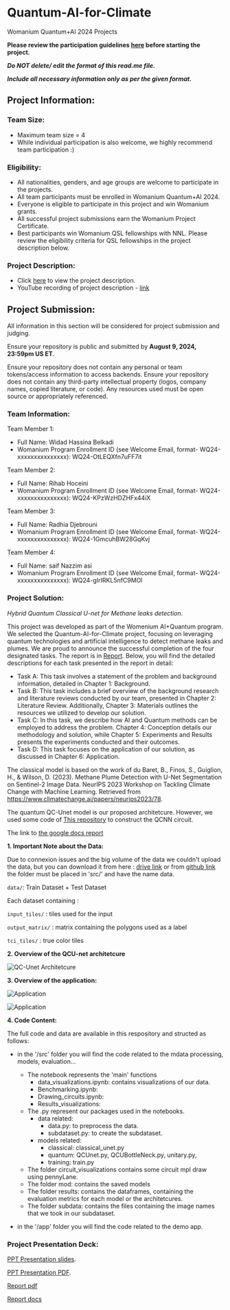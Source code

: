 # Quantum-AI-for-Climate

Womanium Quantum+AI 2024 Projects

**Please review the participation guidelines [here](https://github.com/womanium-quantum/Quantum-AI-2024) before starting the project.**

_**Do NOT delete/ edit the format of this read.me file.**_

_**Include all necessary information only as per the given format.**_

## Project Information:

### Team Size:

- Maximum team size = 4
- While individual participation is also welcome, we highly recommend team participation :)

### Eligibility:

- All nationalities, genders, and age groups are welcome to participate in the projects.
- All team participants must be enrolled in Womanium Quantum+AI 2024.
- Everyone is eligible to participate in this project and win Womanium grants.
- All successful project submissions earn the Womanium Project Certificate.
- Best participants win Womanium QSL fellowships with NNL. Please review the eligibility criteria for QSL fellowships in the project description below.

### Project Description:

- Click [here](https://drive.google.com/file/d/1yoY_venPkNStjcDu0Na0HYhgO6CvVYdM/view?usp=sharing) to view the project description.
- YouTube recording of project description - [link](https://youtu.be/ka2RgUYo83c?si=MUb_dwTVfP1FV_47)

## Project Submission:

All information in this section will be considered for project submission and judging.

Ensure your repository is public and submitted by **August 9, 2024, 23:59pm US ET**.

Ensure your repository does not contain any personal or team tokens/access information to access backends. Ensure your repository does not contain any third-party intellectual property (logos, company names, copied literature, or code). Any resources used must be open source or appropriately referenced.

### Team Information:

Team Member 1:

- Full Name: Widad Hassina Belkadi
- Womanium Program Enrollment ID (see Welcome Email, format- WQ24-xxxxxxxxxxxxxxx): WQ24-OtLEQXfn7uFF7it

Team Member 2:

- Full Name: Rihab Hoceini
- Womanium Program Enrollment ID (see Welcome Email, format- WQ24-xxxxxxxxxxxxxxx): WQ24-KPzWzHDZHFx44iX

Team Member 3:

- Full Name: Radhia Djebrouni
- Womanium Program Enrollment ID (see Welcome Email, format- WQ24-xxxxxxxxxxxxxxx): WQ24-1GmcuhBW28GqKvj

Team Member 4:

- Full Name: saif Nazzim asi
- Womanium Program Enrollment ID (see Welcome Email, format- WQ24-xxxxxxxxxxxxxxx): WQ24-gIrIRKL5nfC9MOl

### Project Solution:

_Hybrid Quantum Classical U-net for Methane leaks detection_.

This project was developed as part of the Womenium AI+Quantum program. We selected the Quantum-AI-for-Climate project, focusing on leveraging quantum technologies and artificial intelligence to detect methane leaks and plumes. We are proud to announce the successful completion of the four designated tasks.
The report is in [Report](https://drive.google.com/file/d/1rXGJMoyUYmdu_G9FX5QVfDrSvaZ3LJmV/view). Below, you will find the detailed descriptions for each task presented in the report in detail:

- Task A: This task involves a statement of the problem and background information, detailed in Chapter 1: Background.
- Task B: This task includes a brief overview of the background research and literature reviews conducted by our team, presented in Chapter 2: Literature Review. Additionally, Chapter 3: Materials outlines the resources we utilized to develop our solution.
- Task C: In this task, we describe how AI and Quantum methods can be employed to address the problem. Chapter 4: Conception details our methodology and solution, while Chapter 5: Experiments and Results presents the experiments conducted and their outcomes.
- Task D: This task focuses on the application of our solution, as discussed in Chapter 6: Application.

The classical model is based on the work of du Baret, B., Finos, S., Guiglion, H., & Wilson, D. (2023). Methane Plume Detection with U-Net Segmentation on Sentinel-2 Image Data. NeurIPS 2023 Workshop on Tackling Climate Change with Machine Learning. Retrieved from https://www.climatechange.ai/papers/neurips2023/78.

The quantum QC-Unet model is our proposed architetcure. However, we used some code of [This repository](https://github.com/takh04/QCNN/tree/main?tab=readme-ov-file) to construct the QCNN circuit.

The link to [the google docs report](https://docs.google.com/document/d/1Dw4HXiROUrcbNnedyXjFgDRoc4D8Abdis47zs3Eb7dA)

**1. Important Note about the Data:**

Due to connexion issues and the big volume of the data we couldn't upload the data, but you can download it from here : [drive link](https://drive.google.com/drive/folders/1hm1VxLvFvtSizUXlWb5coSCimAT1roLH) or from [github link](https://github.com/sfinos316/Methane-Plume-Segmentation/tree/main/data) the folder must be placed in 'src/' and have the name data.

`data/`: Train Dataset + Test Dataset

Each dataset containing :

`input_tiles/` : tiles used for the input

`output_matrix/` : matrix containing the polygons used as a label

`tci_tiles/` : true color tiles

**2. Overview of the QCU-net architetcure**

![QC-Unet Architetcure](./src/assets/GlobalQCUnet.png)

**3. Overview of the application:**

![Application](./src/assets/application.png)

![Application](./src/assets/application1.png)

**4. Code Content:**

The full code and data are available in this respository and structed as follows:

- in the '/src' folder you will find the code related to the mdata processing, models, evaluation...

  - The notebook represents the 'main' functions
    - data_visualizations.ipynb: contains visualizations of our data.
    - Benchmarking.ipynb:
    - Drawing_circuits.ipynb:
    - Results_visualizations:
  - The .py represent our packages used in the notebooks.
    - data related:
      - data.py: to preprocess the data.
      - subdataset.py: to create the subdataset.
    - models related:
      - classical: classical_unet.py
      - quantum: QCUnet.py, QCUBottleNeck.py, unitary.py,
      - training: train.py
  - The folder circuit_visualizations contains some circuit mpl draw using pennyLane.
  - The folder mod: contains the saved models
  - The folder results: contains the dataframes, containing the evaluation metrics for each model or the architetcures.
  - The folder subdata: contains the files containing the image names that we took in our subdataset.

- in the '/app' folder you will find the code related to the demo app.

### Project Presentation Deck:

[PPT Presentation slides](https://docs.google.com/presentation/d/1REZs52omkWnfaxQTyJs6VvPOhEX4L3rshtrgaKsRbt8/edit?pli=1#slide=id.g25703cb3a7b_0_64).

[PPT Presentation PDF](https://drive.google.com/file/d/1-O9vmn9CDanobpNWfwIq0vYG3Z0NenVL/view?usp=drive_link).

[Report pdf](https://drive.google.com/file/d/1rXGJMoyUYmdu_G9FX5QVfDrSvaZ3LJmV/view?usp=drive_link)

[Report docs](https://docs.google.com/document/d/1Dw4HXiROUrcbNnedyXjFgDRoc4D8Abdis47zs3Eb7dA)
